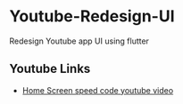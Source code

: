 # Youtube-Redesign-UI

Redesign Youtube app UI using flutter


## Youtube Links

- [Home Screen speed code youtube video](https://youtu.be/Y5oxD5K0Y6Y)

